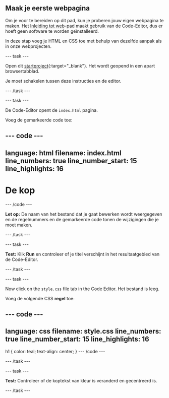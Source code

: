 ## Maak je eerste webpagina

Om je voor te bereiden op dit pad, kun je proberen jouw eigen webpagina te maken. Het [Inleiding tot web](https://projects.raspberrypi.org/en/pathways/web-intro)-pad maakt gebruik van de Code-Editor, dus er hoeft geen software te worden geïnstalleerd.

In deze stap voeg je HTML en CSS toe met behulp van dezelfde aanpak als in onze webprojecten.

\--- task ---

Open dit [startproject](https://editor.raspberrypi.org/en/projects/gswd-starter){:target="_blank"}. Het wordt geopend in een apart browsertabblad.

Je moet schakelen tussen deze instructies en de editor.

\--- /task ---

\--- task ---

De Code-Editor opent de `index.html` pagina.

Voeg de gemarkeerde code toe:

## --- code ---

language: html
filename: index.html
line_numbers: true
line_number_start: 15
line_highlights: 16
--------------------------------------------------------

<body>
    <h1>De kop</h1>
</body>

\--- /code ---

**Let op:** De naam van het bestand dat je gaat bewerken wordt weergegeven en de regelnummers en de gemarkeerde code tonen de wijzigingen die je moet maken.

\--- /task ---

\--- task ---

**Test:** Klik **Run** en controleer of je titel verschijnt in het resultaatgebied van de Code-Editor.

\--- /task ---

\--- task ---

Now click on the `style.css` file tab in the Code Editor. Het bestand is leeg.

Voeg de volgende CSS **regel** toe:

## --- code ---

language: css
filename: style.css
line_numbers: true
line_number_start: 15
line_highlights: 16
--------------------------------------------------------

h1 {
color: teal;
text-align: center;
}
\--- /code ---

\--- /task ---

\--- task ---

**Test:** Controleer of de koptekst van kleur is veranderd en gecentreerd is.

\--- /task ---
